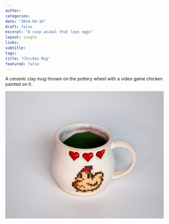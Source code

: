 ```yaml
---
author: 
categories:
date: "2024-04-16"
draft: false
excerpt: "A coop animal that lays eggs"
layout: single
links:
subtitle: 
tags:
title: "Chicken Mug"
featured: false
---
```

A ceramic clay mug thrown on the pottery wheel with a video game chicken painted on it.

![Chicken Mug](featured.webp)
